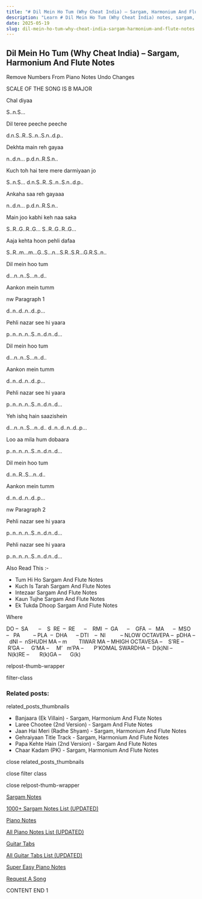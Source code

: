 ```yaml
---
title: "# Dil Mein Ho Tum (Why Cheat India) – Sargam, Harmonium And Flute Notes"
description: "Learn # Dil Mein Ho Tum (Why Cheat India) notes, sargam, harmonium notations and flute notes. Easy step-by-step tutorial for beginners."
date: 2025-05-19
slug: dil-mein-ho-tum-why-cheat-india-sargam-harmonium-and-flute-notes
---
```


## Dil Mein Ho Tum (Why Cheat India) – Sargam, Harmonium And Flute Notes

Remove Numbers From Piano Notes
Undo Changes

SCALE OF THE SONG IS B MAJOR

Chal diyaa

S..n.S…

Dil teree peeche peeche

d.n.S..R..S..n..S.n..d.p..

Dekhta main reh gayaa

n..d.n… p.d.n..R.S.n..

Kuch toh hai tere mere darmiyaan jo

S..n.S… d.n.S..R..S..n..S.n..d.p..

Ankaha saa reh gayaaa

n..d.n… p.d.n..R.S.n..

Main joo kabhi keh naa saka

S..R..G..R..G… S..R..G..R..G…

Aaja kehta hoon pehli dafaa

S..R..m…m…G..S…n…S.R..S.R…G.R.S..n..

Dil mein hoo tum

d…n..n..S…n..d..

Aankon mein tumm

nw Paragraph 1

d..n..d..n..d..p…

Pehli nazar see hi yaara

p..n..n..n..S..n..d.n..d…

Dil mein hoo tum

d…n..n..S…n..d..

Aankon mein tumm

d..n..d..n..d..p…

Pehli nazar see hi yaara

p..n..n..n..S..n..d.n..d…

Yeh ishq hain saazishein

d…n..n..S…n..d.. d..n..d..n..d..p…

Loo aa mila hum dobaara

p..n..n..n..S..n..d.n..d…

Dil mein hoo tum

d..n..R..S…n..d..

Aankon mein tumm

d..n..d..n..d..p…

nw Paragraph 2

Pehli nazar see hi yaara

p..n..n..n..S..n..d.n..d…

Pehli nazar see hi yaara

p..n..n..n..S..n..d.n..d…



Also Read This :-



* Tum Hi Ho Sargam And Flute Notes
* Kuch Is Tarah Sargam And Flute Notes
* Intezaar Sargam And Flute Notes
* Kaun Tujhe Sargam And Flute Notes
* Ek Tukda Dhoop Sargam And Flute Notes

Where



DO –  SA       –    S  RE  –  RE      –    RMI  –  GA      –    GFA  –   MA      –  MSO  –   PA         – PLA  –  DHA      – DTI    –  NI          – NLOW OCTAVEPA –  pDHA –  dNI –  nSHUDH MA – m        TIWAR MA – MHIGH OCTAVESA –    S’RE –     R’GA –     G’MA –     M’   m’PA –       P’KOMAL SWARDHA –  D(k)NI –       N(k)RE –       R(k)GA –      G(k)



relpost-thumb-wrapper

filter-class

### Related posts:

related_posts_thumbnails

* Banjaara (Ek Villain) - Sargam, Harmonium And Flute Notes
* Laree Chootee (2nd Version) - Sargam And Flute Notes
* Jaan Hai Meri (Radhe Shyam) - Sargam, Harmonium And Flute Notes
* Gehraiyaan Title Track - Sargam, Harmonium And Flute Notes
* Papa Kehte Hain (2nd Version) - Sargam And Flute Notes
* Chaar Kadam (PK) - Sargam, Harmonium And Flute Notes

close related_posts_thumbnails

close filter class

close relpost-thumb-wrapper

[Sargam Notes](https://www.notationsworld.com/sargam-notes.html)

[1000+ Sargam Notes List (UPDATED)](https://www.notationsworld.com/all-songs-list-sargam-notes.html)

[Piano Notes](https://www.notationsworld.com/piano-notes.html)

[All Piano Notes List (UPDATED)](https://www.notationsworld.com/all-songs-list-piano-notes.html)

[Guitar Tabs](https://www.notationsworld.com/guitar-tabs.html)

[All Guitar Tabs List (UPDATED)](https://www.notationsworld.com/all-songs-list-guitar-tabs.html)

[Super Easy Piano Notes](https://studywall.in/)

[Request A Song](https://www.notationsworld.com/request-a-song.html)

CONTENT END 1

